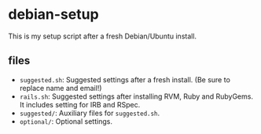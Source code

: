 # debian-setup
This is my setup script after a fresh Debian/Ubuntu install.

## files

* `suggested.sh`: Suggested settings after a fresh install. (Be sure to replace name and email!)
* `rails.sh`: Suggested settings after installing RVM, Ruby and RubyGems. It includes setting for IRB and RSpec.
* `suggested/`: Auxiliary files for `suggested.sh`.
* `optional/`: Optional settings.
